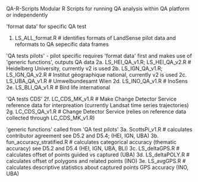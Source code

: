 QA-R-Scripts
Modular R Scripts for running QA analysis within QA platform or independently

'format data' for specific QA test
1. LS_ALL_format.R # identifies formats of LandSense pilot data and reformats to QA sepecific data frames

'QA tests pilots' - pilot specific requires 'format data' first and makes use of 'generic functions', outputs QA data
2a. LS_HEI_QA_v1.R; LS_HEI_QA_v2.R # Heidelberg University, currently v2 is used
2b. LS_IGN_QA_v1.R; LS_IGN_QA_v2.R # Institut géographique national, currently v2 is used
2c. LS_UBA_QA_v1.R # Umwelbundesamt Wien
2d. LS_INO_QA_v1.R # InoSens
2e. LS_BLI_QA_v1.R # Bird life international

'QA tests CDS'
2f. LC_CDS_MK_v1.R # Make Change Detector Service reference data for interpreation (currently Landsat time series trajectories)
2g. LC_CDS_QA_v1.R # Change Detector Service (relies on reference data collected through LC_CDS_MK_v1.R) 


'generic functions' called from 'QA test pilots'
3a. ScottsPi_v1.R # calculates contributor agreement see D5.2 and D5.4; (HEI, IGN, UBA)
3b. fun_accuracy_stratified.R # calculates categorical accuracy (thematic accuracy) see D5.2 and D5.4 (HEI, IGN, UBA, BLI)
3c. LS_deltaGPS.R # calculates offset of points guided vs captured (UBA)
3d. LS_deltaPOLY.R # calculates offset of polygons and related points (INO)
3e. LS_avgGPS.R # calculates descriptive statistics about captured points GPS accuracy (INO, UBA)
